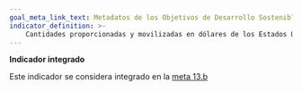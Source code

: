 ```yaml
---
goal_meta_link_text: Metadatos de los Objetivos de Desarrollo Sostenible de las Naciones Unidas (pdf 894kB)
indicator_definition: >- 
    Cantidades proporcionadas y movilizadas en dólares de los Estados Unidos al año en relación con el objetivo actual mantenido de movilización colectiva de 100.000 millones de dólares de aquí a 2025
---
```

**Indicador integrado**

Este indicador se considera integrado en la [meta 13.b](/es/13)